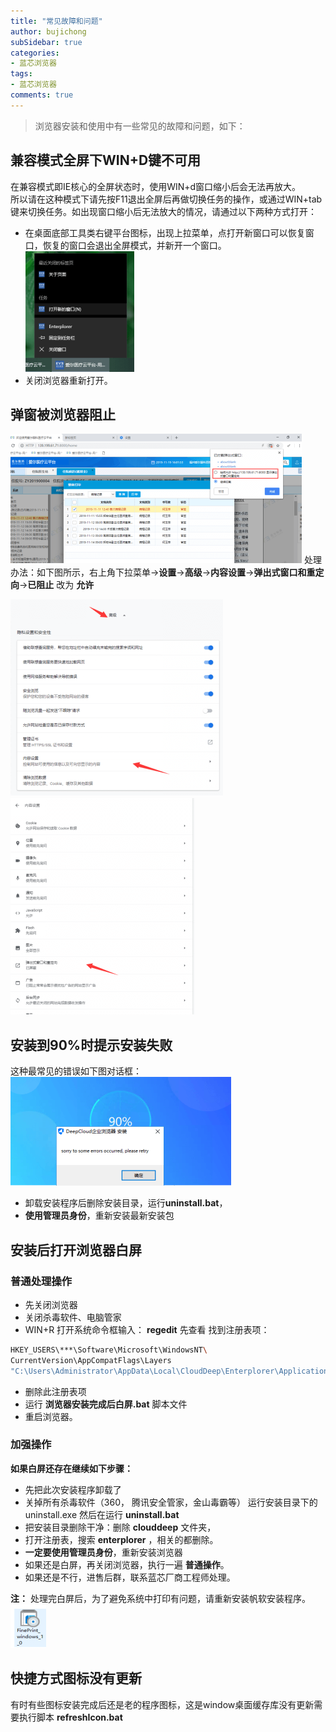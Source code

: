 ```yaml
---
title: "常见故障和问题"
author: bujichong
subSidebar: true
categories:
- 蓝芯浏览器
tags:
- 蓝芯浏览器 
comments: true
---
```

> 浏览器安装和使用中有一些常见的故障和问题，如下：

## 兼容模式全屏下WIN+D键不可用
在兼容模式即IE核心的全屏状态时，使用WIN+d窗口缩小后会无法再放大。  
所以请在这种模式下请先按F11退出全屏后再做切换任务的操作，或通过WIN+tab键来切换任务。如出现窗口缩小后无法放大的情况，请通过以下两种方式打开：
- 在桌面底部工具类右键平台图标，出现上拉菜单，点打开新窗口可以恢复窗口，恢复的窗口会退出全屏模式，并新开一个窗口。
![新开一个窗口](/docs/bluecore/17.png)
- 关闭浏览器重新打开。

## 弹窗被浏览器阻止
![弹窗被浏览器阻止](/docs/bluecore/18.png)
处理办法：如下图所示，右上角下拉菜单->**设置**->**高级**->**内容设置**->**弹出式窗口和重定向**->**已阻止** 改为 **允许**
<div class="imgbox">

![](/docs/bluecore/20.png)
![](/docs/bluecore/22.png)
</div>

## 安装到90%时提示安装失败
这种最常见的错误如下图对话框：
![](/docs/bluecore/23.png)
- 卸载安装程序后删除安装目录，运行**uninstall.bat**，  
- **使用管理员身份**，重新安装最新安装包

## 安装后打开浏览器白屏
### 普通处理操作
- 先关闭浏览器
- 关闭杀毒软件、电脑管家
- WIN+R 打开系统命令框输入： **regedit** 先查看
找到注册表项：
``` bash
HKEY_USERS\***\Software\Microsoft\WindowsNT\
CurrentVersion\AppCompatFlags\Layers 
"C:\Users\Administrator\AppData\Local\CloudDeep\Enterplorer\Application\enterplorer.exe"="RUNASADMIN"
```
- 删除此注册表项
- 运行 **浏览器安装完成后白屏.bat** 脚本文件
- 重启浏览器。

### 加强操作
**如果白屏还存在继续如下步骤：**
- 先把此次安装程序卸载了
- 关掉所有杀毒软件（360， 腾讯安全管家，金山毒霸等）
运行安装目录下的uninstall.exe 然后在运行 **uninstall.bat**
- 把安装目录删除干净：删除 **clouddeep** 文件夹，
- 打开注册表，搜索 **enterplorer** ，相关的都删除。
- **一定要使用管理员身份**，重新安装浏览器
- 如果还是白屏，再关闭浏览器，执行一遍 **普通操作**。
- 如果还是不行，进售后群，联系蓝芯厂商工程师处理。

**注：** 处理完白屏后，为了避免系统中打印有问题，请重新安装帆软安装程序。
![](/docs/bluecore/25.png)
## 快捷方式图标没有更新
有时有些图标安装完成后还是老的程序图标，这是window桌面缓存库没有更新需要执行脚本 **refreshIcon.bat**